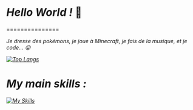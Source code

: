 # ***Hello World !*** 👋
=============== <p>
<i> Je dresse des pokémons, je joue à Minecraft, je fais de la musique, et je code... 😜 <p>
[![Top Langs](https://github-readme-stats.vercel.app/api/top-langs/?username=Rapikoui-Coder&hide=html,makefile&layout=compact)](https://github.com/Rapikoui-Coder)
# My main skills :

[![My Skills](https://skillicons.dev/icons?i=py,java,html,css,arduino,git,github,linux,js,vscode,c,c++)](https://skillicons.dev)
